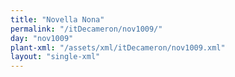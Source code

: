 ```yaml
---
title: "Novella Nona"
permalink: "/itDecameron/nov1009/"
day: "nov1009"
plant-xml: "/assets/xml/itDecameron/nov1009.xml"
layout: "single-xml"
---
```


